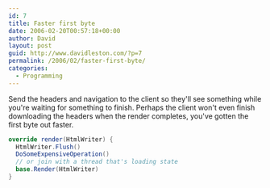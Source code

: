 ```yaml
---
id: 7
title: Faster first byte
date: 2006-02-20T00:57:18+00:00
author: David
layout: post
guid: http://www.davidleston.com/?p=7
permalink: /2006/02/faster-first-byte/
categories:
  - Programming
---
```

Send the headers and navigation to the client so they'll see something while you're waiting for something to finish. Perhaps the client won't even finish downloading the headers when the render completes, you've gotten the first byte out faster.

```csharp
override render(HtmlWriter) {
  HtmlWriter.Flush()
  DoSomeExpensiveOperation()
  // or join with a thread that's loading state
  base.Render(HtmlWriter)
}
```